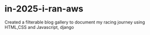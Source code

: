 # in-2025-i-ran-aws
Created a filterable blog gallery to document my racing journey using HTML,CSS and Javascript, django
